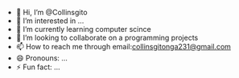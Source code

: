 - 👋 Hi, I’m @Collinsgito
- 👀 I’m interested in ...
- 🌱 I’m currently learning computer scince
- 💞️ I’m looking to collaborate on a programming projects
- 📫 How to reach me through email:collinsgitonga231@gmail.com
- 😄 Pronouns: ...
- ⚡ Fun fact: ...

<!---
Collinsgito/Collinsgito is a ✨ special ✨ repository because its `README.md` (this file) appears on your GitHub profile.
You can click the Preview link to take a look at your changes.
--->
